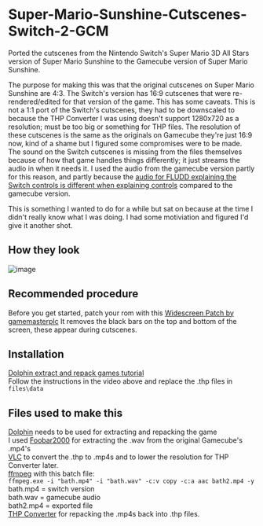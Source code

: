# Super-Mario-Sunshine-Cutscenes-Switch-2-GCM
Ported the cutscenes from the Nintendo Switch's Super Mario 3D All Stars version of Super Mario Sunshine to the Gamecube version of Super Mario Sunshine. 

The purpose for making this was that the original cutscenes on Super Mario Sunshine are 4:3. The Switch's version has 16:9 cutscenes that were re-rendered/edited for that version of the game. This has some caveats. This is not a 1:1 port of the Switch's cutscenes, they had to be downscaled to because the THP Converter I was using doesn't support 1280x720 as a resolution; must be too big or something for THP files. The resolution of these cutscenes is the same as the originals on Gamecube they're just 16:9 now, kind of a shame but I figured some compromises were to be made. The sound on the Switch cutscenes is missing from the files themselves because of how that game handles things differently; it just streams the audio in when it needs it. I used the audio from the gamecube version partly for this reason, and partly because the [audio for FLUDD explaining the Switch controls is different when explaining controls](https://www.mariowiki.com/Super_Mario_3D_All-Stars#Changes_to_Super_Mario_Sunshine) compared to the gamecube version.

This is something I wanted to do for a while but sat on because at the time I didn't really know what I was doing. I had some motiviation and figured I'd give it another shot. 

## How they look
![image](https://user-images.githubusercontent.com/45341450/213933419-1177f480-5469-4efd-9a12-7761f52ed26b.png)

## Recommended procedure
Before you get started, patch your rom with this [Widescreen Patch by gamemasterplc](https://www.youtube.com/watch?v=kG4IL_L8VI8) 
It removes the black bars on the top and bottom of the screen, these appear during cutscenes.

## Installation
[Dolphin extract and repack games tutorial](https://www.youtube.com/watch?v=uK5HI6fQVK4)\
Follow the instructions in the video above and replace the .thp files in ``files\data``

## Files used to make this
[Dolphin](https://dolphin-emu.org/download/) needs to be used for extracting and repacking the game\
I used [Foobar2000](https://www.foobar2000.org/download) for extracting the .wav from the original Gamecube's .mp4's\
[VLC](https://www.videolan.org/vlc/download-windows.html) to convert the .thp to .mp4s and to lower the resolution for THP Converter later.\
[ffmpeg](https://ffmpeg.org/download.html#build-windows) with this batch file:\
``ffmpeg.exe -i "bath.mp4" -i "bath.wav" -c:v copy -c:a aac bath2.mp4 -y``\
bath.mp4 = switch version\
bath.wav = gamecube audio\
bath2.mp4 = exported file\
[THP Converter](https://github.com/Lord-Giganticus/THP-Conveter) for repacking the .mp4s back into .thp files.
